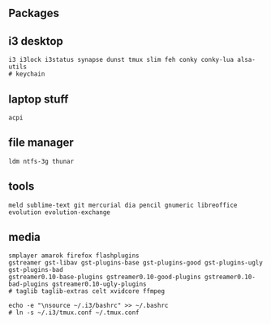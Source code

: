 
Packages
--------

## i3 desktop
    i3 i3lock i3status synapse dunst tmux slim feh conky conky-lua alsa-utils
    # keychain

## laptop stuff
    acpi

## file manager
    ldm ntfs-3g thunar

## tools
    meld sublime-text git mercurial dia pencil gnumeric libreoffice
    evolution evolution-exchange

## media
    smplayer amarok firefox flashplugins
    gstreamer gst-libav gst-plugins-base gst-plugins-good gst-plugins-ugly gst-plugins-bad
    gstreamer0.10-base-plugins gstreamer0.10-good-plugins gstreamer0.10-bad-plugins gstreamer0.10-ugly-plugins
    # taglib taglib-extras celt xvidcore ffmpeg

```
echo -e "\nsource ~/.i3/bashrc" >> ~/.bashrc
# ln -s ~/.i3/tmux.conf ~/.tmux.conf
```

